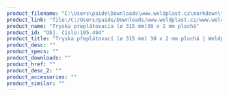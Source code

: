 ```yaml
---
product_filename: "C:\Users\paide\Downloads\www.weldplast.cz\markdown\tryska-preplatovaci-o-315-mm-30-x-2-mm-plocha.md"
product_link: "file:/C:/Users/paide/Downloads/www.weldplast.cz/www.weldplast.cz/sk/tryska-preplatovaci-o-315-mm-30-x-2-mm-plocha"
product_name: "Tryska preplátovacia (ø 315 mm)30 x 2 mm plochá"
product_id: "Obj. číslo:105.494"
product_title: "Tryska přeplátovací (ø 315 mm) 30 x 2 mm plochá | Weldplast"
product_desc: ""
product_specs: ""
product_downloads: ""
product_href: ""
product_desc_2: ""
product_accessories: ""
product_similar: ""
---
```

